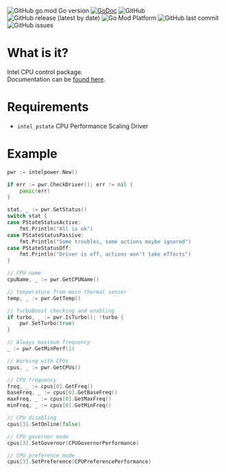![GitHub go.mod Go version](https://img.shields.io/github/go-mod/go-version/jkulvich/intelpower)
[![GoDoc](https://godoc.org/github.com/jkulvich/intelpower?status.svg)](https://godoc.org/github.com/jkulvich/intelpower)
![GitHub](https://img.shields.io/github/license/jkulvich/intelpower)
![GitHub release (latest by date)](https://img.shields.io/github/v/release/jkulvich/intelpower)
![Go Mod Platform](https://img.shields.io/badge/platform-linux-blue)
![GitHub last commit](https://img.shields.io/github/last-commit/jkulvich/intelpower)
![GitHub issues](https://img.shields.io/github/issues/jkulvich/intelpower)

# What is it?

Intel CPU control package.  
Documentation can be [found here](https://godoc.org/github.com/jkulvich/intelpower).

# Requirements

- `intel_pstate` CPU Performance Scaling Driver

# Example

```go
pwr := intelpower.New()

if err := pwr.CheckDriver(); err != nil {
	panic(err)
}

stat, _ := pwr.GetStatus()
switch stat {
case PStateStatusActive:
	fmt.Println("All is ok")
case PStateStatusPassive:
	fmt.Println("Some troubles, some actions maybe ignored")
case PStateStatusOff:
	fmt.Println("Driver is off, actions won't take effects")
}

// CPU name
cpuName, _ := pwr.GetCPUName()

// temperature from main thermal sensor
temp, _ := pwr.GetTemp()

// TurboBoost checking and enabling
if turbo, _ := pwr.IsTurbo(); !turbo {
	pwr.SetTurbo(true)
}

// Always maximum frequency
_ := pwr.GetMinPerf(1)

// Working with CPUs
cpus, _ := pwr.GetCPUs()

// CPU frequency
freq, _ := cpus[0].GetFreq()
baseFreq, _ := cpus[0].GetBaseFreq()
maxFreq, _ := cpus[0].GetMaxFreq()
minFreq, _ := cpus[0].GetMinFreq()

// CPU disabling
cpus[3].SetOnline(false)

// CPU governor mode
cpus[3].SetGovernor(CPUGovernorPerformance)

// CPU preference mode
cpus[3].SetPreference(CPUPreferencePerformance)

```
